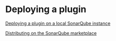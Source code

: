 # Deploying a plugin

[Deploying a plugin on a local SonarQube instance](deploying-local-sonarqube)

[Distributing on the SonarQube marketplace](deploying-sonarqube-marketplace)
